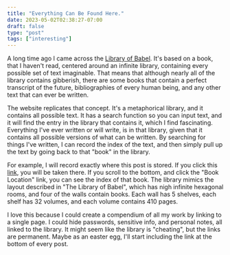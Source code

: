 ```yaml
---
title: "Everything Can Be Found Here."
date: 2023-05-02T02:38:27-07:00
draft: false
type: "post"
tags: ["interesting"]
---
```


A long time ago I came across the [Library of Babel]( https://libraryofbabel.info/ "Library of Babel"). It's based on a book, that I haven't read, centered around an infinite library, containing every possible set of text imaginable. That means that although nearly all of the library contains gibberish, there are some books that contain a perfect transcript of the future, bibliographies of every human being, and any other text that can ever be written.

The website replicates that concept. It's a metaphorical library, and it contains all possible text. It has a search function so you can input text, and it will find the entry in the library that contains it, which I find fascinating. Everything I've ever written or will write, is in that library, given that it contains all possible versions of what can be written. By searching for things I've written, I can record the index of the text, and then simply pull up the text by going back to that "book" in the library.

For example, I will record exactly where this post is stored. If you click this [link](https://libraryofbabel.info/bookmark.cgi?o.tugk_lcrnlpvzgbgsqca389 "Library of Babel | Bookmark"), you will be taken there. If you scroll to the bottom, and click the "Book Location" link, you can see the index of that book. The library mimics the layout described in "The Library of Babel", which has nigh infinite hexagonal rooms, and four of the walls contain books. Each wall has 5 shelves, each shelf has 32 volumes, and each volume contains 410 pages.

I love this because I could create a compendium of all my work by linking to a single page. I could hide passwords, sensitive info, and personal notes, all linked to the library. It might seem like the library is "cheating", but the links are permanent. Maybe as an easter egg, I'll start including the link at the bottom of every post.

